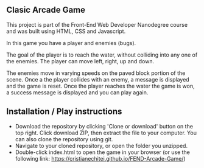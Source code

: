 ## Clasic Arcade Game
This project is part of the Front-End Web Developer Nanodegree course and was built using HTML, CSS and Javascript.

In this game you have a player and enemies (bugs). 

The goal of the player is to reach the water, without colliding into any one of the enemies. The player can move left, right, up and down. 

The enemies move in varying speeds on the paved block portion of the scene. Once a the player collides with an enemy, a message is displayed and the game is reset. Once the player reaches the water the game is won, a success message is displayed and you can play again.

## Installation / Play instructions
- Download the repository by clicking 'Clone or download' button on the top right. Click download ZIP, then extract the file to your computer. You can also clone the repository using git.
- Navigate to your cloned repository, or open the folder you unzipped.
- Double-click index.html to open the game in your browser (or use the following link: https://cristianechitei.github.io/FEND-Arcade-Game/)
